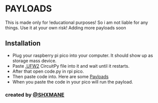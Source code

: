 # PAYLOADS

This is made only for !educational purposes! So i am not liable for any things. Use it at your own risk!
Adding more payloads soon

## Installation

- Plug your raspberry pi pico into your computer. It should show up as storage mass device.
- Paste [.UFW2](https://circuitpython.org/board/raspberry_pi_pico/) CircuitPy file into it and wait until it restarts.
- After that open code.py in rpi pico.
- Then paste code into. Here are some [Payloads](https://github.com/puzzleshockk1/rpi-pico.py-payloads/tree/main/payloads)
- When you paste the code in your pico will run the payload.


### created by [@SHXMANE](https://discord.gg/q7mkDgfQ3f)


